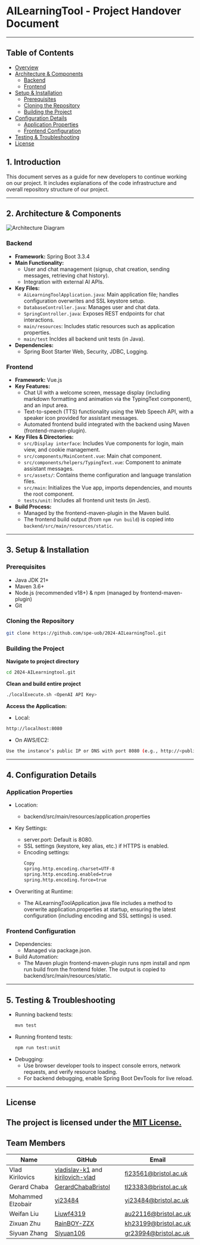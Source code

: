 # AILearningTool - Project Handover Document

---
## Table of Contents
- [Overview](#1-introduction)
- [Architecture & Components](#2-architecture--components)
  - [Backend](#backend)
  - [Frontend](#frontend)
- [Setup & Installation](#3-setup--installation)
  - [Prerequisites](#prerequisites)
  - [Cloning the Repository](#cloning-the-repository)
  - [Building the Project](#building-the-project)
- [Configuration Details](#4-configuration-details)
  - [Application Properties](#application-properties)
  - [Frontend Configuration](#frontend-configuration)
- [Testing & Troubleshooting](#5-testing--troubleshooting)
- [License](#license)


## 1. Introduction

This document serves as a guide for new developers to continue working on our project. It includes explanations of the code infrastructure and overall repository structure of our project.

---

## 2. Architecture & Components

![Architecture Diagram](https://github.com/spe-uob/2024-AILearningTool/blob/feature/issue-210/Improve-documentation/docs/Diagrams/architecture_diagram.png)
### Backend

- **Framework:** Spring Boot 3.3.4  
- **Main Functionality:**  
  - User and chat management (signup, chat creation, sending messages, retrieving chat history).
  - Integration with external AI APIs.
- **Key Files:**  
  - `AiLearningToolApplication.java`: Main application file; handles configuration overwrites and SSL keystore setup.
  - `DatabaseController.java`: Manages user and chat data.
  - `SpringController.java`: Exposes REST endpoints for chat interactions.
  - `main/resources`: Includes static resources such as application properties.
  - `main/test` Incldes all backend unit tests (in Java).
- **Dependencies:**  
  - Spring Boot Starter Web, Security, JDBC, Logging.

### Frontend

- **Framework:** Vue.js  
- **Key Features:**  
  - Chat UI with a welcome screen, message display (including markdown formatting and animation via the TypingText component), and an input area.
  - Text-to-speech (TTS) functionality using the Web Speech API, with a speaker icon provided for assistant messages.
  - Automated frontend build integrated with the backend using Maven (frontend-maven-plugin).
- **Key Files & Directories:**
  - `src/Display interface`: Includes Vue components for login, main view, and cookie management.
  - `src/components/MainContent.vue`: Main chat component.
  - `src/components/helpers/TypingText.vue`: Component to animate assistant messages.
  - `src/assets/`: Contains theme configuration and language translation files.
  - `src/main`: Initializes the Vue app, imports dependencies, and mounts the root component.
  - `tests/unit`: Includes all frontend unit tests (in Jest).
- **Build Process:**  
  - Managed by the frontend-maven-plugin in the Maven build.
  - The frontend build output (from `npm run build`) is copied into `backend/src/main/resources/static`.


---

## 3. Setup & Installation

### Prerequisites
- Java JDK 21+  
- Maven 3.6+  
- Node.js (recommended v18+) & npm (managed by frontend-maven-plugin)  
- Git

### Cloning the Repository
```bash
git clone https://github.com/spe-uob/2024-AILearningTool.git
```

### Building the Project

**Navigate to project directory**
```bash
cd 2024-AILearningtool.git
```

**Clean and build entire project**
```bash
./localExecute.sh <OpenAI API Key>
```

**Access the Application:**

- Local:
```bash
http://localhost:8080
```
- On AWS/EC2:
```bash
Use the instance’s public IP or DNS with port 8080 (e.g., http://<public-ip>:8080).
```
---
## 4. Configuration Details
### Application Properties ###
- Location:
  - backend/src/main/resources/application.properties
- Key Settings:
  - server.port: Default is 8080.
  - SSL settings (keystore, key alias, etc.) if HTTPS is enabled.
  - Encoding settings:
    ``` bash
    Copy
    spring.http.encoding.charset=UTF-8
    spring.http.encoding.enabled=true
    spring.http.encoding.force=true
    ```

- Overwriting at Runtime:
  - The AiLearningToolApplication.java file includes a method to overwrite application.properties at startup, ensuring the latest configuration (including encoding and SSL settings) is used.

### Frontend Configuration ###
- Dependencies:
  - Managed via package.json.
- Build Automation:
  - The Maven plugin frontend-maven-plugin runs npm install and npm run build from the frontend folder. The output is copied to backend/src/main/resources/static.
---
## 5. Testing & Troubleshooting
- Running backend tests:
  ```bash
  mvn test
  ```
- Running frontend tests:
  ```bash
  npm run test:unit
  ```
- Debugging:
  - Use browser developer tools to inspect console errors, network requests, and verify resource loading.
  - For backend debugging, enable Spring Boot DevTools for live reload.
---
## License
The project is licensed under the [MIT License.](https://github.com/spe-uob/2024-AILearningTool/blob/feature/issue-210/Improve-documentation/LICENSE)
---
## Team Members

| Name              | GitHub                                                      						| Email                 |
|-------------------|-----------------------------------------------------------------------------------------------------------|-----------------------|                           
| Vlad Kirilovics   | [vladislav-k1](https://github.com/vladislav-k1) and [kirilovich-vlad](https://github.com/kirilovich-vlad) | fi23561@bristol.ac.uk |
| Gerard Chaba      | [GerardChabaBristol](https://github.com/GerardChabaBristol) 						| tl23383@bristol.ac.uk |  
| Mohammed Elzobair | [yi23484](https://github.com/yi23484)	                  						| yi23484@bristol.ac.uk | 
| Weifan Liu 	    | [Liuwf4319](https://github.com/Liuwf4319)		          						| au22116@bristol.ac.uk |
| Zixuan Zhu 	    | [RainBOY-ZZX](https://github.com/RainBOY-ZZX)	          						| kh23199@bristol.ac.uk | 
| Siyuan Zhang 	    | [Siyuan106](https://github.com/Siyuan106)		          						| gr23994@bristol.ac.uk |
